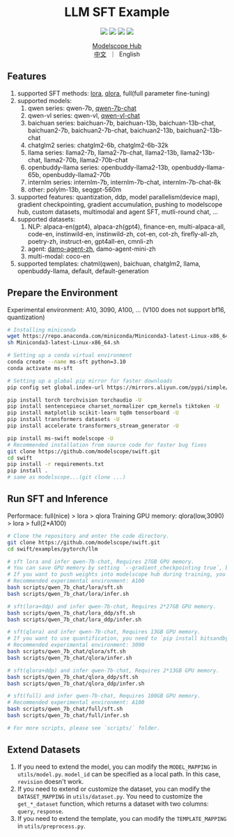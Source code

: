 
<h1 align="center">LLM SFT Example</h1>

<p align="center">
<img src="https://img.shields.io/badge/python-%E2%89%A53.8-5be.svg">
<img src="https://img.shields.io/badge/pytorch-%E2%89%A51.12%20%7C%20%E2%89%A52.0-orange.svg">
<a href="https://github.com/modelscope/modelscope/"><img src="https://img.shields.io/badge/modelscope-%E2%89%A51.8.4-5D91D4.svg"></a>
<a href="https://github.com/modelscope/swift/"><img src="https://img.shields.io/badge/ms--swift-%E2%89%A51.0.0-6FEBB9.svg"></a>
</p>

<p align="center">
<a href="https://modelscope.cn/home">Modelscope Hub</a>
<br>
        <a href="README_CN.md">中文</a>&nbsp ｜ &nbspEnglish
</p>

## Features
1. supported SFT methods: [lora](https://arxiv.org/abs/2106.09685), [qlora](https://arxiv.org/abs/2305.14314), full(full parameter fine-tuning)
2. supported models:
   1. qwen series: qwen-7b, [qwen-7b-chat](https://github.com/QwenLM/Qwen-7B)
   2. qwen-vl series: qwen-vl, [qwen-vl-chat](https://github.com/QwenLM/Qwen-VL)
   3. baichuan series: baichuan-7b, baichuan-13b, baichuan-13b-chat, baichuan2-7b, baichuan2-7b-chat, baichuan2-13b, baichuan2-13b-chat
   4. chatglm2 series: chatglm2-6b, chatglm2-6b-32k
   5. llama series: llama2-7b, llama2-7b-chat, llama2-13b, llama2-13b-chat, llama2-70b, llama2-70b-chat
   6. openbuddy-llama series: openbuddy-llama2-13b, openbuddy-llama-65b, openbuddy-llama2-70b
   7. internlm series: internlm-7b, internlm-7b-chat, internlm-7b-chat-8k
   8. other: polylm-13b, seqgpt-560m
3. supported features: quantization, ddp, model parallelism(device map), gradient checkpointing, gradient accumulation, pushing to modelscope hub, custom datasets, multimodal and agent SFT, mutli-round chat, ...
4. supported datasets:
   1. NLP: alpaca-en(gpt4), alpaca-zh(gpt4), finance-en, multi-alpaca-all, code-en, instinwild-en, instinwild-zh, cot-en, cot-zh, firefly-all-zh, poetry-zh, instruct-en, gpt4all-en, cmnli-zh
   2. agent: [damo-agent-zh](https://modelscope.cn/datasets/damo/MSAgent-Bench/summary), damo-agent-mini-zh
   3. multi-modal: coco-en
5. supported templates: chatml(qwen), baichuan, chatglm2, llama, openbuddy-llama, default, default-generation

## Prepare the Environment
Experimental environment: A10, 3090, A100, ... (V100 does not support bf16, quantization)
```bash
# Installing miniconda
wget https://repo.anaconda.com/miniconda/Miniconda3-latest-Linux-x86_64.sh
sh Miniconda3-latest-Linux-x86_64.sh

# Setting up a conda virtual environment
conda create --name ms-sft python=3.10
conda activate ms-sft

# Setting up a global pip mirror for faster downloads
pip config set global.index-url https://mirrors.aliyun.com/pypi/simple/

pip install torch torchvision torchaudio -U
pip install sentencepiece charset_normalizer cpm_kernels tiktoken -U
pip install matplotlib scikit-learn tqdm tensorboard -U
pip install transformers datasets -U
pip install accelerate transformers_stream_generator -U

pip install ms-swift modelscope -U
# Recommended installation from source code for faster bug fixes
git clone https://github.com/modelscope/swift.git
cd swift
pip install -r requirements.txt
pip install .
# same as modelscope...(git clone ...)
```

## Run SFT and Inference
Performace: full(nice) > lora > qlora
Training GPU memory: qlora(low,3090) > lora > full(2*A100)
```bash
# Clone the repository and enter the code directory.
git clone https://github.com/modelscope/swift.git
cd swift/examples/pytorch/llm

# sft lora and infer qwen-7b-chat, Requires 27GB GPU memory.
# You can save GPU memory by setting `--gradient_checkpointing true`, but this will slightly decrease the training speed.
# If you want to push weights into modelscope hub during training, you need to set '--push_to_hub true'.
# Recommended experimental environment: A100
bash scripts/qwen_7b_chat/lora/sft.sh
bash scripts/qwen_7b_chat/lora/infer.sh

# sft(lora+ddp) and infer qwen-7b-chat, Requires 2*27GB GPU memory.
bash scripts/qwen_7b_chat/lora_ddp/sft.sh
bash scripts/qwen_7b_chat/lora_ddp/infer.sh

# sft(qlora) and infer qwen-7b-chat, Requires 13GB GPU memory.
# If you want to use quantification, you need to `pip install bitsandbytes -U`
# Recommended experimental environment: 3090
bash scripts/qwen_7b_chat/qlora/sft.sh
bash scripts/qwen_7b_chat/qlora/infer.sh

# sft(qlora+ddp) and infer qwen-7b-chat, Requires 2*13GB GPU memory.
bash scripts/qwen_7b_chat/qlora_ddp/sft.sh
bash scripts/qwen_7b_chat/qlora_ddp/infer.sh

# sft(full) and infer qwen-7b-chat, Requires 100GB GPU memory.
# Recommended experimental environment: A100
bash scripts/qwen_7b_chat/full/sft.sh
bash scripts/qwen_7b_chat/full/infer.sh

# For more scripts, please see `scripts/` folder.
```

## Extend Datasets
1. If you need to extend the model, you can modify the `MODEL_MAPPING` in `utils/model.py`. `model_id` can be specified as a local path. In this case, `revision` doesn't work.
2. If you need to extend or customize the dataset, you can modify the `DATASET_MAPPING` in `utils/dataset.py`. You need to customize the `get_*_dataset` function, which returns a dataset with two columns: `query`, `response`.
3. If you need to extend the template, you can modify the `TEMPLATE_MAPPING` in `utils/preprocess.py`.
